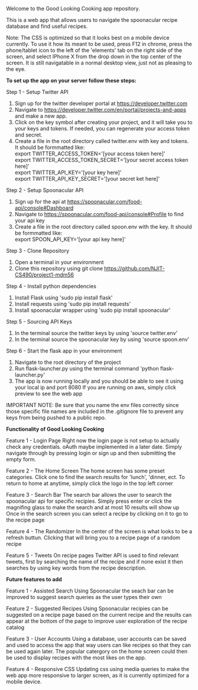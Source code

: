 Welcome to the Good Looking Cooking app repository. 

This is a web app that allows users to navigate the spoonacular recipe database and find useful recipes.

Note: The CSS is optimized so that it looks best on a mobile device currently. To use it how its meant
to be used, press F12 in chrome, press the phone/tablet icon to the left of the 'elements' tab on the right
side of the screen, and select IPhone X from the drop down in the top center of the screen. It is still
navigatable in a normal desktop view, just not as pleasing to the eye.

<b>To set up the app on your server follow these steps:</b>

Step 1 - Setup Twitter API <br/>
1. Sign up for the twitter developer portal at https://developer.twitter.com
2. Navigate to https://developer.twitter.com/en/portal/projects-and-apps and make a new app.
3. Click on the key symbol after creating your project, and it will take you to your keys and tokens.
    If needed, you can regenerate your access token and secret.
4. Create a file in the root directory called twitter.env with key and tokens. It should be formmatted like:<br/>
    export TWITTER_ACCESS_TOKEN='[your access token here]'<br/>
    export TWITTER_ACCESS_TOKEN_SECRET='[your secret access token here]'<br/>
    export TWITTER_API_KEY='[your key here]'<br/>
    export TWITTER_API_KEY_SECRET='[your secret ket here]'<br/>

Step 2 - Setup Spoonacular API
1. Sign up for the api at https://spoonacular.com/food-api/console#Dashboard
2. Navigate to https://spoonacular.com/food-api/console#Profile to find your api key
3. Create a file in the root directory called spoon.env with the key. It should be formmatted like:<br/>
    export SPOON_API_KEY='[your api key here]'

Step 3 - Clone Repository
1. Open a terminal in your environment
2. Clone this repository using git clone https://github.com/NJIT-CS490/project1-mdm56

Step 4 - Install python dependencies
1. Install Flask using 'sudo pip install flask'
2. Install requests using 'sudo pip install requests'
3. Install spoonacular wrapper using 'sudo pip install spoonacular'

Step 5 - Sourcing API Keys
1. In the terminal source the twitter keys by using 'source twitter.env'
2. In the terminal source the spoonacular key by using 'source spoon.env'

Step 6 - Start the flask app in your environment
1. Navigate to the root directory of the project
2. Run flask-launcher.py using the terminal command 'python flask-launcher.py'
3. The app is now running locally and you should be able to see it using your local ip and port 8080
    If you are running on aws, simply click preview to see the web app

IMPORTANT NOTE: Be sure that you name the env files correctly since those specific file names are
included in the .gitignore file to prevent any keys from being pushed to a public repo.

<b>Functionality of Good Looking Cooking</b>

Feature 1 - Login Page
    Right now the login page is not setup to actually check any credentials. oAuth maybe implemented in a later date.
    Simply navigate through by pressing login or sign up and then submitting the empty form.

Feature 2 - The Home Screen
    The home screen has some preset categories. Click one to find the search results for 'lunch', 'dinner, ect.
    To return to home at anytime, simply click the logo in the top left corner

Feature 3 - Search Bar
    The search bar allows the user to search the spoonacular api for specific recipies.
    Simply press enter or click the magnifing glass to make the search and at most 10 results will show up 
    Once in the search screen you can select a recipe by clicking on it to go to the recipe page
    
Feature 4 - The Randomizer
    In the center of the screen is what looks to be a refresh buttun. Clicking that will bring 
    you to a recipe page of a random recipe

Feature 5 - Tweets
    On recipe pages Twitter API is used to find relevant tweets, first by searching the name of the
    recipe and if none exist it then searches by using key words from the recipe description.

<b>Future features to add</b>

Feature 1 - Assisted Search
    Using Spoonacular the seach bar can be improved to suggest search queries as the user types their own

Feature 2 - Suggested Recipes
    Using Spoonacular recipies can be suggested on a recipe page based on the current recipe and the results
    can appear at the bottom of the page to improve user exploration of the recipe catalog

Feature 3 - User Accounts
    Using a database, user accounts can be saved and used to access the app that way users can like recipes
    so that they can be used again later. The popular catergory on the home screen could then be used to
    display recipes with the most likes on the app.
    
Feature 4 - Responsive CSS
    Updating css using media queries to make the web app more responsive to larger screen, as it is currently
    optimized for a mobile device.
